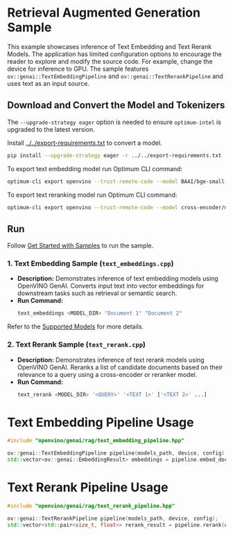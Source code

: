 # Retrieval Augmented Generation Sample

This example showcases inference of Text Embedding and Text Rerank Models. The application has limited configuration options to encourage the reader to explore and modify the source code. For example, change the device for inference to GPU. The sample features `ov::genai::TextEmbeddingPipeline` and `ov::genai::TextRerankPipeline` and uses text as an input source.

## Download and Convert the Model and Tokenizers

The `--upgrade-strategy eager` option is needed to ensure `optimum-intel` is upgraded to the latest version.

Install [../../export-requirements.txt](../../export-requirements.txt) to convert a model.

```sh
pip install --upgrade-strategy eager -r ../../export-requirements.txt
```

To export text embedding model run Optimum CLI command:

```sh
optimum-cli export openvino --trust-remote-code --model BAAI/bge-small-en-v1.5 BAAI/bge-small-en-v1.5
```

To export text reranking model run Optimum CLI command:

```sh
optimum-cli export openvino --trust-remote-code --model cross-encoder/ms-marco-MiniLM-L6-v2 cross-encoder/ms-marco-MiniLM-L6-v2
```


## Run

Follow [Get Started with Samples](https://docs.openvino.ai/2025/get-started/learn-openvino/openvino-samples/get-started-demos.html) to run the sample.

### 1. Text Embedding Sample (`text_embeddings.cpp`)
- **Description:**
  Demonstrates inference of text embedding models using OpenVINO GenAI. Converts input text into vector embeddings for downstream tasks such as retrieval or semantic search.
- **Run Command:**
  ```sh
  text_embeddings <MODEL_DIR> "Document 1" "Document 2"
  ```
Refer to the [Supported Models](https://openvinotoolkit.github.io/openvino.genai/docs/supported-models/#text-embeddings-models) for more details.

### 2. Text Rerank Sample (`text_rerank.cpp`)
- **Description:**
  Demonstrates inference of text rerank models using OpenVINO GenAI. Reranks a list of candidate documents based on their relevance to a query using a cross-encoder or reranker model.
- **Run Command:**
  ```sh
  text_rerank <MODEL_DIR> '<QUERY>' '<TEXT 1>' ['<TEXT 2>' ...]
  ```


# Text Embedding Pipeline Usage

```c++
#include "openvino/genai/rag/text_embedding_pipeline.hpp"

ov::genai::TextEmbeddingPipeline pipeline(models_path, device, config);
std::vector<ov::genai::EmbeddingResult> embeddings = pipeline.embed_documents(documents);
```

# Text Rerank Pipeline Usage

```c++
#include "openvino/genai/rag/text_rerank_pipeline.hpp"

ov::genai::TextRerankPipeline pipeline(models_path, device, config);
std::vector<std::pair<size_t, float>> rerank_result = pipeline.rerank(query, documents);
```

